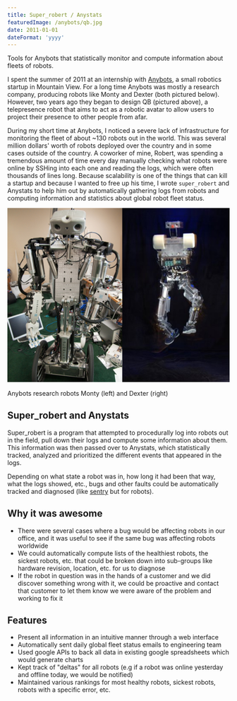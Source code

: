 ```yaml
---
title: Super_robert / Anystats
featuredImage: /anybots/qb.jpg
date: 2011-01-01
dateFormat: 'yyyy'
---
```


Tools for Anybots that statistically monitor and compute information about fleets of robots.

I spent the summer of 2011 at an internship with [Anybots](http://anybots.com), a small robotics startup in Mountain View. For a long time Anybots was mostly a research company, producing robots like Monty and Dexter (both pictured below). However, two years ago they began to design QB (pictured above), a telepresence robot that aims to act as a robotic avatar to allow users to project their presence to other people from afar.

During my short time at Anybots, I noticed a severe lack of infrastructure for monitoring the fleet of about ~130 robots out in the world. This was several million dollars' worth of robots deployed over the country and in some cases outside of the country. A coworker of mine, Robert, was spending a tremendous amount of time every day manually checking what robots were online by SSHing into each one and reading the logs, which were often thousands of lines long. Because scalability is one of the things that can kill a startup and because I wanted to free up his time, I wrote `super_robert` and Anystats to help him out by automatically gathering logs from robots and computing information and statistics about global robot fleet status.

![](/anybots/montydexter.jpg)

Anybots research robots Monty (left) and Dexter (right)

## Super_robert and Anystats

Super_robert is a program that attempted to procedurally log into robots out in the field, pull down their logs and compute some information about them. This information was then passed over to Anystats, which statistically tracked, analyzed and prioritized the different events that appeared in the logs.

Depending on what state a robot was in, how long it had been that way, what the logs showed, etc., bugs and other faults could be automatically tracked and diagnosed (like [sentry](https://getsentry.com/welcome/) but for robots).

## Why it was awesome

- There were several cases where a bug would be affecting robots in our office, and it was useful to see if the same bug was affecting robots worldwide
- We could automatically compute lists of the healthiest robots, the sickest robots, etc. that could be broken down into sub-groups like hardware revision, location, etc. for us to diagnose
- If the robot in question was in the hands of a customer and we did discover something wrong with it, we could be proactive and contact that customer to let them know we were aware of the problem and working to fix it

## Features

- Present all information in an intuitive manner through a web interface
- Automatically sent daily global fleet status emails to engineering team
- Used google APIs to back all data in existing google spreadsheets which would generate charts
- Kept track of "deltas" for all robots (e.g if a robot was online yesterday and offline today, we would be notified)
- Maintained various rankings for most healthy robots, sickest robots, robots with a specific error, etc.
